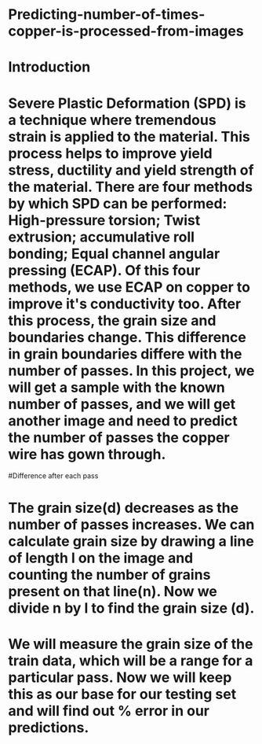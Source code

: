 # Predicting-number-of-times-copper-is-processed-from-images

# Introduction 
# Severe Plastic Deformation (SPD) is a technique where tremendous strain is applied to the material. This process helps to improve yield stress, ductility and yield strength of the material. There are four methods by which SPD can be performed: High-pressure torsion; Twist extrusion; accumulative roll bonding; Equal channel angular pressing (ECAP). Of this four methods, we use ECAP on copper to improve it's conductivity too. After this process, the grain size and boundaries change. This difference in grain boundaries differe with the number of passes. In this project, we will get a sample with the known number of passes, and we will get another image and need to predict the number of passes the copper wire has gown through. 

#Difference after each pass
# The grain size(d) decreases as the number of passes increases. We can calculate grain size by drawing a line of length l on the image and counting the number of grains present on that line(n). Now we divide n by l to find the grain size (d).  
# We will measure the grain size of the train data, which will be a range for a particular pass. Now we will keep this as our base for our testing set and will find out % error in our predictions. 
